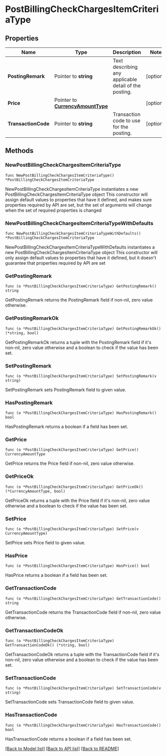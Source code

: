 # PostBillingCheckChargesItemCriteriaType

## Properties

Name | Type | Description | Notes
------------ | ------------- | ------------- | -------------
**PostingRemark** | Pointer to **string** | Text describing any applicable detail of the posting. | [optional] 
**Price** | Pointer to [**CurrencyAmountType**](CurrencyAmountType.md) |  | [optional] 
**TransactionCode** | Pointer to **string** | Transaction code to use for the posting. | [optional] 

## Methods

### NewPostBillingCheckChargesItemCriteriaType

`func NewPostBillingCheckChargesItemCriteriaType() *PostBillingCheckChargesItemCriteriaType`

NewPostBillingCheckChargesItemCriteriaType instantiates a new PostBillingCheckChargesItemCriteriaType object
This constructor will assign default values to properties that have it defined,
and makes sure properties required by API are set, but the set of arguments
will change when the set of required properties is changed

### NewPostBillingCheckChargesItemCriteriaTypeWithDefaults

`func NewPostBillingCheckChargesItemCriteriaTypeWithDefaults() *PostBillingCheckChargesItemCriteriaType`

NewPostBillingCheckChargesItemCriteriaTypeWithDefaults instantiates a new PostBillingCheckChargesItemCriteriaType object
This constructor will only assign default values to properties that have it defined,
but it doesn't guarantee that properties required by API are set

### GetPostingRemark

`func (o *PostBillingCheckChargesItemCriteriaType) GetPostingRemark() string`

GetPostingRemark returns the PostingRemark field if non-nil, zero value otherwise.

### GetPostingRemarkOk

`func (o *PostBillingCheckChargesItemCriteriaType) GetPostingRemarkOk() (*string, bool)`

GetPostingRemarkOk returns a tuple with the PostingRemark field if it's non-nil, zero value otherwise
and a boolean to check if the value has been set.

### SetPostingRemark

`func (o *PostBillingCheckChargesItemCriteriaType) SetPostingRemark(v string)`

SetPostingRemark sets PostingRemark field to given value.

### HasPostingRemark

`func (o *PostBillingCheckChargesItemCriteriaType) HasPostingRemark() bool`

HasPostingRemark returns a boolean if a field has been set.

### GetPrice

`func (o *PostBillingCheckChargesItemCriteriaType) GetPrice() CurrencyAmountType`

GetPrice returns the Price field if non-nil, zero value otherwise.

### GetPriceOk

`func (o *PostBillingCheckChargesItemCriteriaType) GetPriceOk() (*CurrencyAmountType, bool)`

GetPriceOk returns a tuple with the Price field if it's non-nil, zero value otherwise
and a boolean to check if the value has been set.

### SetPrice

`func (o *PostBillingCheckChargesItemCriteriaType) SetPrice(v CurrencyAmountType)`

SetPrice sets Price field to given value.

### HasPrice

`func (o *PostBillingCheckChargesItemCriteriaType) HasPrice() bool`

HasPrice returns a boolean if a field has been set.

### GetTransactionCode

`func (o *PostBillingCheckChargesItemCriteriaType) GetTransactionCode() string`

GetTransactionCode returns the TransactionCode field if non-nil, zero value otherwise.

### GetTransactionCodeOk

`func (o *PostBillingCheckChargesItemCriteriaType) GetTransactionCodeOk() (*string, bool)`

GetTransactionCodeOk returns a tuple with the TransactionCode field if it's non-nil, zero value otherwise
and a boolean to check if the value has been set.

### SetTransactionCode

`func (o *PostBillingCheckChargesItemCriteriaType) SetTransactionCode(v string)`

SetTransactionCode sets TransactionCode field to given value.

### HasTransactionCode

`func (o *PostBillingCheckChargesItemCriteriaType) HasTransactionCode() bool`

HasTransactionCode returns a boolean if a field has been set.


[[Back to Model list]](../README.md#documentation-for-models) [[Back to API list]](../README.md#documentation-for-api-endpoints) [[Back to README]](../README.md)


